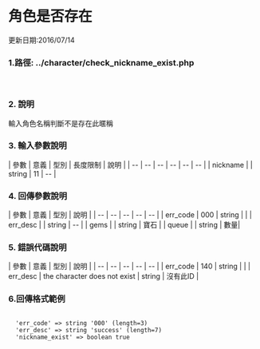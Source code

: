 # 角色是否存在


更新日期:2016/07/14

### 1.路徑:    ../character/check_nickname_exist.php  　　　　 
   　　　　  　

### 2. 說明

輸入角色名稱判斷不是存在此暱稱
### 3. 輸入參數說明

| 參數 | 意義 | 型別 | 長度限制 | 說明 |
| -- | -- | -- | -- | -- | -- |
| nickname |  | string | 11   |   --  |



### 4. 回傳參數說明
| 參數 | 意義 | 型別 | 說明 |
| -- | -- | -- | -- | -- |
| err_code | 000 | string |  |
| err_desc |  | string | -- |
| gems |  | string | 寶石 |
| queue |  | string | 數量|

### 5. 錯誤代碼說明

| 參數 | 意義 | 型別 | 說明 |
| -- | -- | -- | -- | -- |
| err_code | 140 | string |  |
| err_desc | the character does not exist  | string | 沒有此ID |



### 6.回傳格式範例
```

  'err_code' => string '000' (length=3)
  'err_desc' => string 'success' (length=7)
  'nickname_exist' => boolean true

```






